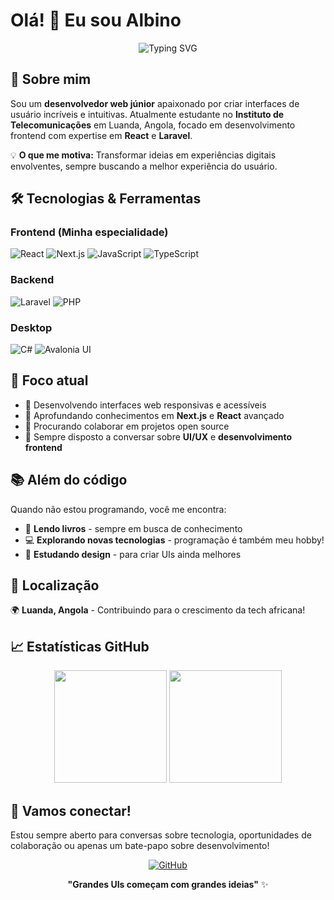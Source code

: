 # Olá! 👋 Eu sou Albino

<div align="center">
  <img src="https://readme-typing-svg.herokuapp.com?font=Fira+Code&pause=1000&color=2196F3&center=true&vCenter=true&width=435&lines=Desenvolvedor+Frontend;Estudante+de+Telecomunica%C3%A7%C3%B5es;Apaixonado+por+UIs+e+Experi%C3%AAncia+do+Usu%C3%A1rio;De+Angola%2C+Luanda" alt="Typing SVG" />
</div>

## 🚀 Sobre mim

Sou um **desenvolvedor web júnior** apaixonado por criar interfaces de usuário incríveis e intuitivas. Atualmente estudante no **Instituto de Telecomunicações** em Luanda, Angola, focado em desenvolvimento frontend com expertise em **React** e **Laravel**.

💡 **O que me motiva:** Transformar ideias em experiências digitais envolventes, sempre buscando a melhor experiência do usuário.

## 🛠️ Tecnologias & Ferramentas

### Frontend (Minha especialidade)
![React](https://img.shields.io/badge/React-20232A?style=for-the-badge&logo=react&logoColor=61DAFB)
![Next.js](https://img.shields.io/badge/Next.js-000000?style=for-the-badge&logo=next.js&logoColor=white)
![JavaScript](https://img.shields.io/badge/JavaScript-F7DF1E?style=for-the-badge&logo=javascript&logoColor=black)
![TypeScript](https://img.shields.io/badge/TypeScript-007ACC?style=for-the-badge&logo=typescript&logoColor=white)

### Backend
![Laravel](https://img.shields.io/badge/Laravel-FF2D20?style=for-the-badge&logo=laravel&logoColor=white)
![PHP](https://img.shields.io/badge/PHP-777BB4?style=for-the-badge&logo=php&logoColor=white)

### Desktop
![C#](https://img.shields.io/badge/C%23-239120?style=for-the-badge&logo=c-sharp&logoColor=white)
![Avalonia UI](https://img.shields.io/badge/Avalonia-663399?style=for-the-badge&logo=avalonia&logoColor=white)

## 🎯 Foco atual

- 🔭 Desenvolvendo interfaces web responsivas e acessíveis
- 🌱 Aprofundando conhecimentos em **Next.js** e **React** avançado
- 👯 Procurando colaborar em projetos open source
- 💬 Sempre disposto a conversar sobre **UI/UX** e **desenvolvimento frontend**

## 📚 Além do código

Quando não estou programando, você me encontra:
- 📖 **Lendo livros** - sempre em busca de conhecimento
- 💻 **Explorando novas tecnologias** - programação é também meu hobby!
- 🎨 **Estudando design** - para criar UIs ainda melhores

## 📍 Localização

🌍 **Luanda, Angola** - Contribuindo para o crescimento da tech africana!

## 📈 Estatísticas GitHub

<div align="center">
  <img height="180em" src="https://github-readme-stats.vercel.app/api?username=Albinopedro&show_icons=true&theme=react&include_all_commits=true&count_private=true"/>
  <img height="180em" src="https://github-readme-stats.vercel.app/api/top-langs/?username=Albinopedro&layout=compact&langs_count=7&theme=react"/>
</div>

## 🤝 Vamos conectar!

Estou sempre aberto para conversas sobre tecnologia, oportunidades de colaboração ou apenas um bate-papo sobre desenvolvimento!

<div align="center">
  
[![GitHub](https://img.shields.io/badge/GitHub-100000?style=for-the-badge&logo=github&logoColor=white)](https://github.com/Albinopedro)

**"Grandes UIs começam com grandes ideias"** ✨

</div>
